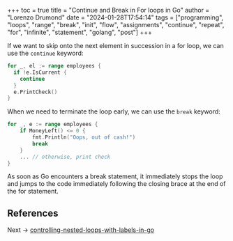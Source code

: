 +++
toc = true
title = "Continue and Break in For loops in Go"
author = "Lorenzo Drumond"
date = "2024-01-28T17:54:14"
tags = ["programming",  "loops",  "range",  "break",  "init",  "flow",  "assignments",  "continue",  "repeat",  "for",  "infinite",  "statement",  "golang",  "post"]
+++


If we want to skip onto the next element in succession in a for loop, we can use the `continue` keyword:
```go
for _, el := range employees {
  if !e.IsCurrent {
    continue
  }
  e.PrintCheck()
}
```

When we need to terminate the loop early, we can use the `break` keyword:
```go
for _, e := range employees {
    if MoneyLeft() <= 0 {
        fmt.Println("Oops, out of cash!")
        break
    }
    ... // otherwise, print check
}
```

As soon as Go encounters a break statement, it immediately stops the loop and jumps to the code immediately following the closing brace at the end of the for statement.

## References

Next -> [controlling-nested-loops-with-labels-in-go](/wiki/controlling-nested-loops-with-labels-in-go/)
